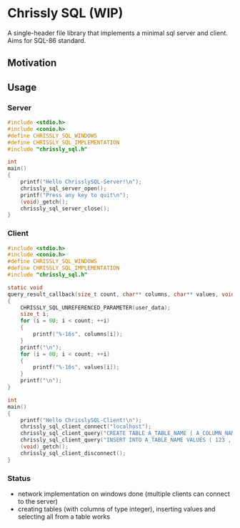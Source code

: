 # Chrissly SQL (WIP)
   A single-header file library that implements a minimal sql server and client. Aims for SQL-86 standard.
## Motivation
## Usage
### Server
```c
#include <stdio.h>
#include <conio.h>
#define CHRISSLY_SQL_WINDOWS
#define CHRISSLY_SQL_IMPLEMENTATION
#include "chrissly_sql.h"

int
main()
{
    printf("Hello ChrisslySQL-Server!\n");
    chrissly_sql_server_open();
    printf("Press any key to quit\n");
    (void)_getch();
    chrissly_sql_server_close();
}
```
### Client
```c
#include <stdio.h>
#include <conio.h>
#define CHRISSLY_SQL_WINDOWS
#define CHRISSLY_SQL_IMPLEMENTATION
#include "chrissly_sql.h"

static void
query_result_callback(size_t count, char** columns, char** values, void* user_data)
{
    CHRISSLY_SQL_UNREFERENCED_PARAMETER(user_data);
    size_t i;
    for (i = 0U; i < count; ++i)
    {
        printf("%-16s", columns[i]);
    }
    printf("\n");
    for (i = 0U; i < count; ++i)
    {
        printf("%-16s", values[i]);
    }
    printf("\n");
}

int
main()
{
    printf("Hello ChrisslySQL-Client!\n");
    chrissly_sql_client_connect("localhost");
    chrissly_sql_client_query("CREATE TABLE A_TABLE_NAME ( A_COLUMN_NAME INTEGER , SECOND_COLUMN INT , THIRD_COLUMN INT ) ;", query_result_callback, NULL);
    chrissly_sql_client_query("INSERT INTO A_TABLE_NAME VALUES ( 123 , 456 , 789) ;", query_result_callback, NULL);
    (void)_getch();
    chrissly_sql_client_disconnect();
}
```
### Status
- network implementation on windows done (multiple clients can connect to the server)
- creating tables (with columns of type integer), inserting values and selecting all from a table works